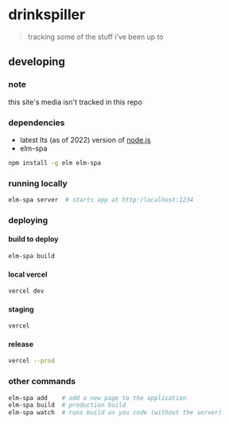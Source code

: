 # drinkspiller

> tracking some of the stuff i've been up to

## developing

### note

this site's media isn't tracked in this repo

### dependencies

- latest lts (as of 2022) version of [node.js](https://nodejs.org/)
- elm-spa

```bash
npm install -g elm elm-spa
```

### running locally

```bash
elm-spa server  # starts app at http:/localhost:1234
```

### deploying

#### build to deploy

```bash
elm-spa build
```

#### local vercel

```bash
vercel dev
```

#### staging

```bash
vercel
```

#### release

```bash
vercel --prod
```

### other commands

```bash
elm-spa add    # add a new page to the application
elm-spa build  # production build
elm-spa watch  # runs build as you code (without the server)
```
